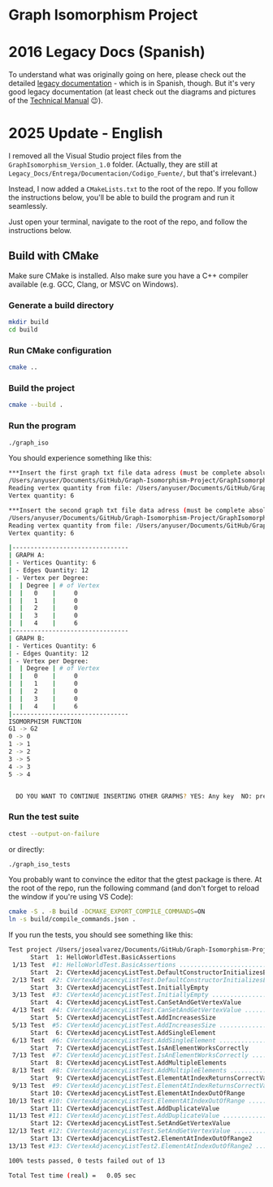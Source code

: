 # Graph Isomorphism Project

# 2016 Legacy Docs (Spanish)

To understand what was originally going on here, please check out the detailed [legacy documentation](https://github.com/josealvarez97/Graph-Isomorphism-Project/tree/master/Documentation) - which is in Spanish, though. But it's very good legacy documentation (at least check out the diagrams and pictures of the [Technical Manual](../master/Documentation/Entrega/Documentacion/Manuales/MANUAL_TECNICO_PROYECTO.pdf) :wink:).

# 2025 Update - English

I removed all the Visual Studio project files from the `GraphIsomorphism_Version_1.0` folder. (Actually, they are still at `Legacy_Docs/Entrega/Documentacion/Codigo_Fuente/`, but that's irrelevant.)

Instead, I now added a `CMakeLists.txt` to the root of the repo. If you follow the instructions below, you'll be able to build the program and run it seamlessly.

Just open your terminal, navigate to the root of the repo, and follow the instructions below.

## Build with CMake

Make sure CMake is installed. Also make sure you have a C++ compiler available (e.g. GCC, Clang, or MSVC on Windows).

### Generate a build directory

```bash
mkdir build
cd build
```

### Run CMake configuration

```bash
cmake ..
```

### Build the project

```bash
cmake --build .
```

### Run the program

```bash
./graph_iso
```

You should experience something like this:

```bash
***Insert the first graph txt file data adress (must be complete absolute path, not relative path)
/Users/anyuser/Documents/GitHub/Graph-Isomorphism-Project/GraphIsomorphisim_Version_1.0/Cases/Grafo1.txt
Reading vertex quantity from file: /Users/anyuser/Documents/GitHub/Graph-Isomorphism-Project/GraphIsomorphisim_Version_1.0/Cases/Grafo1.txt
Vertex quantity: 6

***Insert the second graph txt file data adress (must be complete absolute path, not relative path)
/Users/anyuser/Documents/GitHub/Graph-Isomorphism-Project/GraphIsomorphisim_Version_1.0/Cases/Grafo2.txt
Reading vertex quantity from file: /Users/anyuser/Documents/GitHub/Graph-Isomorphism-Project/GraphIsomorphisim_Version_1.0/Cases/Grafo2.txt
Vertex quantity: 6

|--------------------------------
| GRAPH A:
| - Vertices Quantity: 6
| - Edges Quantity: 12
| - Vertex per Degree:
|  | Degree | # of Vertex
|  |   0    |     0
|  |   1    |     0
|  |   2    |     0
|  |   3    |     0
|  |   4    |     6
|--------------------------------
| GRAPH B:
| - Vertices Quantity: 6
| - Edges Quantity: 12
| - Vertex per Degree:
|  | Degree | # of Vertex
|  |   0    |     0
|  |   1    |     0
|  |   2    |     0
|  |   3    |     0
|  |   4    |     6
|--------------------------------
ISOMORPHISM FUNCTION
G1 -> G2
0 -> 0
1 -> 1
2 -> 2
3 -> 5
4 -> 3
5 -> 4


  DO YOU WANT TO CONTINUE INSERTING OTHER GRAPHS? YES: Any key  NO: press 1
```

### Run the test suite

```bash
ctest --output-on-failure
```

or directly:

```bash
./graph_iso_tests
```

You probably want to convince the editor that the gtest package is there. At the root of the repo, run the following command (and don't forget to reload the window if you're using VS Code):

```bash
cmake -S . -B build -DCMAKE_EXPORT_COMPILE_COMMANDS=ON
ln -s build/compile_commands.json .
```

If you run the tests, you should see something like this:

```bash
Test project /Users/josealvarez/Documents/GitHub/Graph-Isomorphism-Project/build
      Start  1: HelloWorldTest.BasicAssertions
 1/13 Test  #1: HelloWorldTest.BasicAssertions ....................................   Passed    0.00 sec
      Start  2: CVertexAdjacencyListTest.DefaultConstructorInitializesEmptyList
 2/13 Test  #2: CVertexAdjacencyListTest.DefaultConstructorInitializesEmptyList ...   Passed    0.00 sec
      Start  3: CVertexAdjacencyListTest.InitiallyEmpty
 3/13 Test  #3: CVertexAdjacencyListTest.InitiallyEmpty ...........................   Passed    0.00 sec
      Start  4: CVertexAdjacencyListTest.CanSetAndGetVertexValue
 4/13 Test  #4: CVertexAdjacencyListTest.CanSetAndGetVertexValue ..................   Passed    0.00 sec
      Start  5: CVertexAdjacencyListTest.AddIncreasesSize
 5/13 Test  #5: CVertexAdjacencyListTest.AddIncreasesSize .........................   Passed    0.00 sec
      Start  6: CVertexAdjacencyListTest.AddSingleElement
 6/13 Test  #6: CVertexAdjacencyListTest.AddSingleElement .........................   Passed    0.00 sec
      Start  7: CVertexAdjacencyListTest.IsAnElementWorksCorrectly
 7/13 Test  #7: CVertexAdjacencyListTest.IsAnElementWorksCorrectly ................   Passed    0.00 sec
      Start  8: CVertexAdjacencyListTest.AddMultipleElements
 8/13 Test  #8: CVertexAdjacencyListTest.AddMultipleElements ......................   Passed    0.00 sec
      Start  9: CVertexAdjacencyListTest.ElementAtIndexReturnsCorrectValue
 9/13 Test  #9: CVertexAdjacencyListTest.ElementAtIndexReturnsCorrectValue ........   Passed    0.00 sec
      Start 10: CVertexAdjacencyListTest.ElementAtIndexOutOfRange
10/13 Test #10: CVertexAdjacencyListTest.ElementAtIndexOutOfRange .................   Passed    0.00 sec
      Start 11: CVertexAdjacencyListTest.AddDuplicateValue
11/13 Test #11: CVertexAdjacencyListTest.AddDuplicateValue ........................   Passed    0.00 sec
      Start 12: CVertexAdjacencyListTest.SetAndGetVertexValue
12/13 Test #12: CVertexAdjacencyListTest.SetAndGetVertexValue .....................   Passed    0.00 sec
      Start 13: CVertexAdjacencyListTest2.ElementAtIndexOutOfRange2
13/13 Test #13: CVertexAdjacencyListTest2.ElementAtIndexOutOfRange2 ...............   Passed    0.00 sec

100% tests passed, 0 tests failed out of 13

Total Test time (real) =   0.05 sec
```
